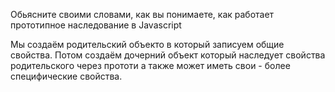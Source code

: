 Обьясните своими словами, как вы понимаете, как работает прототипное наследование в Javascript

Мы создаём родительский объекто в который записуем общие свойства. Потом создаём дочерний объект
который наследует свойства родительского через прототи а также может иметь свои - более специфические
свойства.
